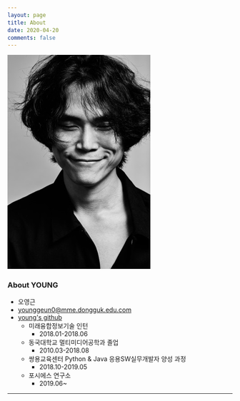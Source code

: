 ```yaml
---
layout: page
title: About
date: 2020-04-20
comments: false
---
```


![profile_img](https://github.com/younggeun0/younggeun0.github.io/blob/master/assets/img/profile2.jpg?raw=true)

### **About YOUNG**

* 오영근
* younggeun0@mme.dongguk.edu.com
* [young's github](https://github.com/younggeun0)
  - 미래융합정보기술 인턴
    + 2018.01-2018.06
  - 동국대학교 멀티미디어공학과 졸업
    + 2010.03-2018.08
  - 쌍용교육센터 Python & Java 응용SW실무개발자 양성 과정
    + 2018.10-2019.05
  - 포시에스 연구소
    + 2019.06~

---